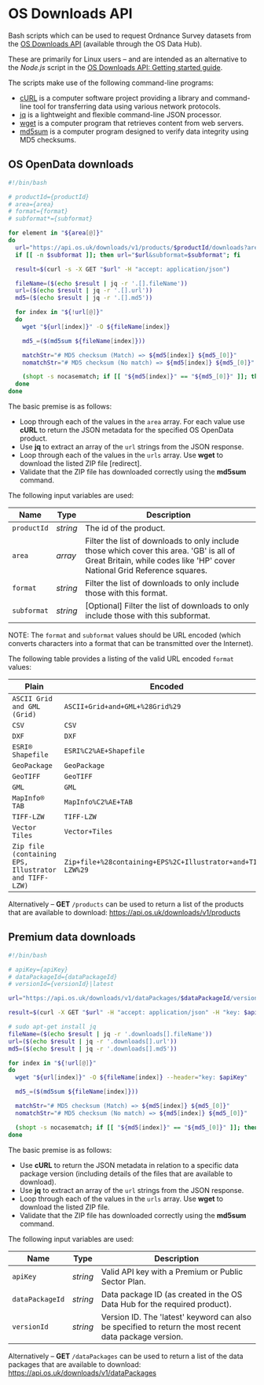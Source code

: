 # OS Downloads API

Bash scripts which can be used to request Ordnance Survey datasets from the [OS Downloads API](https://osdatahub.os.uk/docs/downloads/overview) (available through the OS Data Hub).

These are primarily for Linux users – and are intended as an alternative to the *Node.js* script in the [OS Downloads API: Getting started guide](https://osdatahub.os.uk/docs/downloads/gettingStarted).

The scripts make use of the following command-line programs:

- [cURL](https://curl.se/) is a computer software project providing a library and command-line tool for transferring data using various network protocols.
- [jq](https://stedolan.github.io/jq/) is a lightweight and flexible command-line JSON processor.
- [wget](https://www.gnu.org/software/wget/) is a computer program that retrieves content from web servers.
- [md5sum](https://man7.org/linux/man-pages/man1/md5sum.1.html) is a computer program designed to verify data integrity using MD5 checksums.

## OS OpenData downloads

```sh
#!/bin/bash

# productId={productId}
# area={area}
# format={format}
# subformat*={subformat}

for element in "${area[@]}"
do
  url="https://api.os.uk/downloads/v1/products/$productId/downloads?area=$element&format=$format"
  if [[ -n $subformat ]]; then url="$url&subformat=$subformat"; fi

  result=$(curl -s -X GET "$url" -H "accept: application/json")

  fileName=($(echo $result | jq -r '.[].fileName'))
  url=($(echo $result | jq -r '.[].url'))
  md5=($(echo $result | jq -r '.[].md5'))

  for index in "${!url[@]}"
  do
    wget "${url[index]}" -O ${fileName[index]}

    md5_=($(md5sum ${fileName[index]}))

    matchStr="# MD5 checksum (Match) => ${md5[index]} ${md5_[0]}"
    nomatchStr="# MD5 checksum (No match) => ${md5[index]} ${md5_[0]}"

    (shopt -s nocasematch; if [[ "${md5[index]}" == "${md5_[0]}" ]]; then echo $matchStr; else echo $nomatchStr; fi)
  done
done
```

The basic premise is as follows:
- Loop through each of the values in the `area` array. For each value use **cURL** to return the JSON metadata for the specified OS OpenData product.
- Use **jq** to extract an array of the `url` strings from the JSON response.
- Loop through each of the values in the `urls` array. Use **wget** to download the listed ZIP file [redirect].
- Validate that the ZIP file has downloaded correctly using the **md5sum** command.

The following input variables are used:

Name | Type | Description
--- | --- | ---
`productId` | *string* | The id of the product.
`area` | *array* | Filter the list of downloads to only include those which cover this area. 'GB' is all of Great Britain, while codes like 'HP' cover National Grid Reference squares.
`format` | *string* | Filter the list of downloads to only include those with this format.
`subformat` | *string* | [Optional] Filter the list of downloads to only include those with this subformat.

NOTE: The `format` and `subformat` values should be URL encoded (which converts characters into a format that can be transmitted over the Internet).

The following table provides a listing of the valid URL encoded `format` values:

Plain | Encoded
--- | ---
`ASCII Grid and GML (Grid)` | `ASCII+Grid+and+GML+%28Grid%29`
`CSV` | `CSV`
`DXF` | `DXF`
`ESRI® Shapefile` | `ESRI%C2%AE+Shapefile`
`GeoPackage` | `GeoPackage`
`GeoTIFF` | `GeoTIFF`
`GML` | `GML`
`MapInfo® TAB` | `MapInfo%C2%AE+TAB`
`TIFF-LZW` | `TIFF-LZW`
`Vector Tiles` | `Vector+Tiles`
`Zip file (containing EPS, Illustrator and TIFF-LZW)` | `Zip+file+%28containing+EPS%2C+Illustrator+and+TIFF-LZW%29`

Alternatively – **GET** `/products` can be used to return a list of the products that are available to download: https://api.os.uk/downloads/v1/products

## Premium data downloads

```sh
#!/bin/bash

# apiKey={apiKey}
# dataPackageId={dataPackageId}
# versionId={versionId}|latest

url="https://api.os.uk/downloads/v1/dataPackages/$dataPackageId/versions/$versionId"

result=$(curl -X GET "$url" -H "accept: application/json" -H "key: $apiKey")

# sudo apt-get install jq
fileName=($(echo $result | jq -r '.downloads[].fileName'))
url=($(echo $result | jq -r '.downloads[].url'))
md5=($(echo $result | jq -r '.downloads[].md5'))

for index in "${!url[@]}"
do
  wget "${url[index]}" -O ${fileName[index]} --header="key: $apiKey"

  md5_=($(md5sum ${fileName[index]}))

  matchStr="# MD5 checksum (Match) => ${md5[index]} ${md5_[0]}"
  nomatchStr="# MD5 checksum (No match) => ${md5[index]} ${md5_[0]}"

  (shopt -s nocasematch; if [[ "${md5[index]}" == "${md5_[0]}" ]]; then echo $matchStr; else echo $nomatchStr; fi)
done
```

The basic premise is as follows:
- Use **cURL** to return the JSON metadata in relation to a specific data package version (including details of the files that are available to download).
- Use **jq** to extract an array of the `url` strings from the JSON response.
- Loop through each of the values in the `urls` array. Use **wget** to download the listed ZIP file.
- Validate that the ZIP file has downloaded correctly using the **md5sum** command.

The following input variables are used:

Name | Type | Description
--- | --- | ---
`apiKey` | *string* | Valid API key with a Premium or Public Sector Plan.
`dataPackageId` | *string* | Data package ID (as created in the OS Data Hub for the required product).
`versionId` | *string* | Version ID. The 'latest' keyword can also be specified to return the most recent data package version.

Alternatively – **GET** `/dataPackages` can be used to return a list of the data packages that are available to download: https://api.os.uk/downloads/v1/dataPackages
